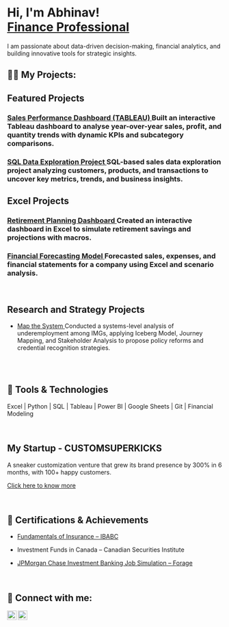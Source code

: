 <h1>Hi, I'm Abhinav! <br> <a href="https://www.linkedin.com/in/abhinavvwadhwa/">Finance Professional</a> </h1>

 I am passionate about data-driven decision-making, financial analytics, and building innovative tools for strategic insights.

<h2>👨‍💻 My Projects:</h2>

## Featured Projects

### <a href="https://github.com/abhinavwadhwa1404/Sales_Dashboard_tableau"> Sales Performance Dashboard (TABLEAU) </a>  Built an interactive Tableau dashboard to analyse year-over-year sales, profit, and quantity trends with dynamic KPIs and subcategory comparisons.


### <a href="https://github.com/abhinavwadhwa1404/SQL_data_exploration"> SQL Data Exploration Project </a> SQL-based sales data exploration project analyzing customers, products, and transactions to uncover key metrics, trends, and business insights.
  
## Excel Projects


### <a href="https://github.com/abhinavwadhwa1404/Activeprojects">  Retirement Planning Dashboard </a> Created an interactive dashboard in Excel to simulate retirement savings and projections with macros.

### <a href="https://github.com/abhinavwadhwa1404/Financial_forecasting_model">  Financial Forecasting Model </a> Forecasted sales, expenses, and financial statements for a company using Excel and scenario analysis.

<br>

## Research and Strategy Projects 
- <a href="https://github.com/abhinavwadhwa1404/Mapthesystem"> Map the System </a> Conducted a systems-level analysis of underemployment among IMGs, applying Iceberg Model, Journey Mapping, and Stakeholder Analysis to propose policy reforms and credential recognition strategies.


<br>
<br>

<H2> 🧰 Tools & Technologies </H2>

Excel | Python | SQL | Tableau | Power BI | Google Sheets | Git | Financial Modeling 

<br>

<h2> My Startup - CUSTOMSUPERKICKS </h2>
A sneaker customization venture that grew its brand presence by 300% in 6 months, with 100+ happy customers.

<a href="https://github.com/abhinavwadhwa1404/customsuperkicks"> Click here to know more </a>

<br>
<H2> 📜 Certifications & Achievements </H2>

- [ Fundamentals of Insurance – IBABC](https://imgur.com/DM2PF4d)  

-  Investment Funds in Canada – Canadian Securities Institute 
  

- [ JPMorgan Chase Investment Banking Job Simulation – Forage](https://forage-uploads-prod.s3.amazonaws.com/completion-certificates/Sj7temL583QAYpHXD/YD2kY95RQxQtXxFTS_Sj7temL583QAYpHXD_rEg3zwK3LcMxMbwFr_1751407890292_completion_certificate.pdf)  

<br> 
<h2> 🤳 Connect with me:</h2>

[<img align="left" alt="AbhinavWadhwa | LinkedIn" width="22px" src="https://imgur.com/xZHrdjd.jpg" />][linkedin]
[<img align="left" alt="AbhinavWadhwa | Instagram" width="22px" src="https://imgur.com/DvIDenb.jpg" />][instagram]

[instagram]: https://www.instagram.com/abhinavvwadhwa/
[LinkedIn]: https://www.linkedin.com/in/abhinavvwadhwa/
